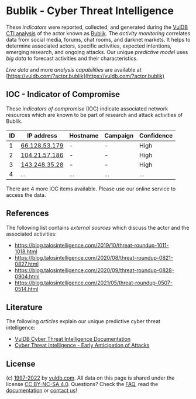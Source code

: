 # Bublik - Cyber Threat Intelligence

These _indicators_ were reported, collected, and generated during the [VulDB CTI analysis](https://vuldb.com/?kb.cti) of the actor known as [Bublik](https://vuldb.com/?actor.bublik). The _activity monitoring_ correlates data from social media, forums, chat rooms, and darknet markets. It helps to determine associated actors, specific activities, expected intentions, emerging research, and ongoing attacks. Our unique _predictive model_ uses _big data_ to forecast activities and their characteristics.

_Live data_ and more _analysis capabilities_ are available at [https://vuldb.com/?actor.bublik](https://vuldb.com/?actor.bublik)

## IOC - Indicator of Compromise

These _indicators of compromise_ (IOC) indicate associated network resources which are known to be part of research and attack activities of Bublik.

ID | IP address | Hostname | Campaign | Confidence
-- | ---------- | -------- | -------- | ----------
1 | [66.128.53.179](https://vuldb.com/?ip.66.128.53.179) | - | - | High
2 | [104.21.57.186](https://vuldb.com/?ip.104.21.57.186) | - | - | High
3 | [143.248.35.28](https://vuldb.com/?ip.143.248.35.28) | - | - | High
4 | ... | ... | ... | ...

There are 4 more IOC items available. Please use our online service to access the data.

## References

The following list contains _external sources_ which discuss the actor and the associated activities:

* https://blog.talosintelligence.com/2019/10/threat-roundup-1011-1018.html
* https://blog.talosintelligence.com/2020/08/threat-roundup-0821-0827.html
* https://blog.talosintelligence.com/2020/09/threat-roundup-0828-0904.html
* https://blog.talosintelligence.com/2021/05/threat-roundup-0507-0514.html

## Literature

The following _articles_ explain our unique predictive cyber threat intelligence:

* [VulDB Cyber Threat Intelligence Documentation](https://vuldb.com/?kb.cti)
* [Cyber Threat Intelligence - Early Anticipation of Attacks](https://www.scip.ch/en/?labs.20201022)

## License

(c) [1997-2022](https://vuldb.com/?kb.changelog) by [vuldb.com](https://vuldb.com/?kb.about). All data on this page is shared under the license [CC BY-NC-SA 4.0](https://creativecommons.org/licenses/by-nc-sa/4.0/). Questions? Check the [FAQ](https://vuldb.com/?kb.faq), read the [documentation](https://vuldb.com/?kb) or [contact us](https://vuldb.com/?contact)!
